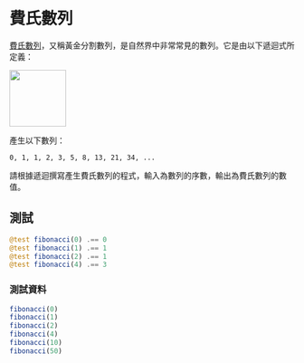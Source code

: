 # 費氏數列

[費氏數列](https://www.wikiwand.com/zh-hant/%E6%96%90%E6%B3%A2%E9%82%A3%E5%A5%91%E6%95%B0%E5%88%97)，又稱黃金分割數列，是自然界中非常常見的數列。它是由以下遞迴式所定義：

<img src="https://i.imgur.com/7ggYrnU.png" height="100">

產生以下數列：

```
0, 1, 1, 2, 3, 5, 8, 13, 21, 34, ...
```

請根據遞迴撰寫產生費氏數列的程式，輸入為數列的序數，輸出為費氏數列的數值。

## 測試

```julia
@test fibonacci(0) .== 0
@test fibonacci(1) .== 1
@test fibonacci(2) .== 1
@test fibonacci(4) .== 3
```

### 測試資料

```julia
fibonacci(0)
fibonacci(1)
fibonacci(2)
fibonacci(4)
fibonacci(10)
fibonacci(50)
```
